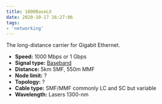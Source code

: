 ```yaml
---
title: 1000BaseLX	
date: 2020-10-17 16:27:06
tags:
- 'networking'
---
```


The long-distance carrier for Gigabit Ethernet.

* **Speed:** 1000 Mbps or 1 Gbps
* **Signal type:** [Baseband](20201017160102-baseband.md)
* **Distance:** 5km SMF, 550m MMF
* **Node limit:** ?
* **Topology:** ?
* **Cable type:** SMF/MMF commonly LC and SC but variable
* **Wavelength:** Lasers 1300-nm
